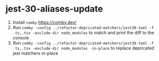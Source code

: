 # jest-30-aliases-update

1. Install `comby` https://comby.dev/
2. Run `comby -config ../refactor-depricated-matchers/jest30.toml -f .ts,.tsx -exclude-dir node_modules` to match and print the diff to the console
3. Run `comby -config ../refactor-depricated-matchers/jest30.toml -f .ts,.tsx -exclude-dir node_modules -in-place` to replace depricated jest matchers in-place
